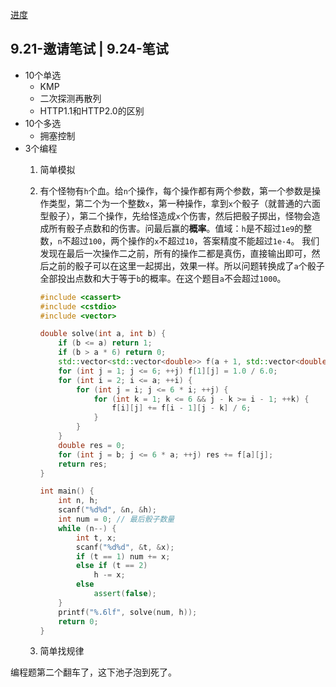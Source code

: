 [进度](https://campus.mihoyo.com/#/campus/applyRecord)

## 9.21-邀请笔试 | 9.24-笔试

+ 10个单选
	+ KMP
	+ 二次探测再散列
	+ HTTP1.1和HTTP2.0的区别
+ 10个多选
	+ 拥塞控制
+ 3个编程
	1. 简单模拟
	2. 有个怪物有`h`个血。给`n`个操作，每个操作都有两个参数，第一个参数是操作类型，第二个为一个整数`x`，第一种操作，拿到`x`个骰子（就普通的六面型骰子），第二个操作，先给怪造成`x`个伤害，然后把骰子掷出，怪物会造成所有骰子点数和的伤害。问最后赢的**概率**。值域：`h`是不超过`1e9`的整数，`n`不超过`100`，两个操作的`x`不超过`10`，答案精度不能超过`1e-4`。
		我们发现在最后一次操作二之前，所有的操作二都是真伤，直接输出即可，然后之前的骰子可以在这里一起掷出，效果一样。所以问题转换成了`a`个骰子全部投出点数和大于等于`b`的概率。在这个题目`a`不会超过`1000`。
		```cpp
		#include <cassert>
		#include <cstdio>
		#include <vector>
		
		double solve(int a, int b) {
		    if (b <= a) return 1;
		    if (b > a * 6) return 0;
		    std::vector<std::vector<double>> f(a + 1, std::vector<double>(6 * a + 1));
		    for (int j = 1; j <= 6; ++j) f[1][j] = 1.0 / 6.0;
		    for (int i = 2; i <= a; ++i) {
		        for (int j = i; j <= 6 * i; ++j) {
		            for (int k = 1; k <= 6 && j - k >= i - 1; ++k) {
		                f[i][j] += f[i - 1][j - k] / 6;
		            }
		        }
		    }
		    double res = 0;
		    for (int j = b; j <= 6 * a; ++j) res += f[a][j];
		    return res;
		}
		
		int main() {
		    int n, h;
		    scanf("%d%d", &n, &h);
		    int num = 0; // 最后骰子数量
		    while (n--) {
		        int t, x;
		        scanf("%d%d", &t, &x);
		        if (t == 1) num += x;
		        else if (t == 2)
		            h -= x;
		        else
		            assert(false);
		    }
		    printf("%.6lf", solve(num, h));
		    return 0;
		}
		```


	3. 简单找规律

编程题第二个翻车了，这下池子泡到死了。

